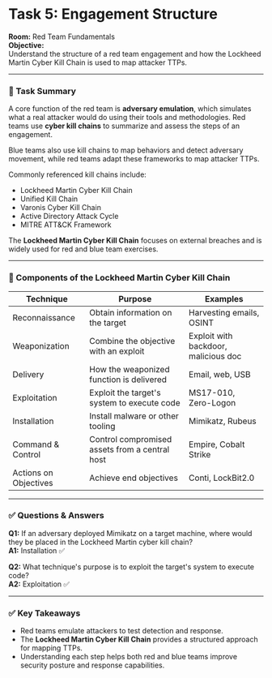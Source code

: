 # Task 5: Engagement Structure

**Room:** Red Team Fundamentals  
**Objective:**  
Understand the structure of a red team engagement and how the Lockheed Martin Cyber Kill Chain is used to map attacker TTPs.

---

### 🔹 Task Summary
A core function of the red team is **adversary emulation**, which simulates what a real attacker would do using their tools and methodologies. Red teams use **cyber kill chains** to summarize and assess the steps of an engagement.  

Blue teams also use kill chains to map behaviors and detect adversary movement, while red teams adapt these frameworks to map attacker TTPs.  

Commonly referenced kill chains include:  
- Lockheed Martin Cyber Kill Chain  
- Unified Kill Chain  
- Varonis Cyber Kill Chain  
- Active Directory Attack Cycle  
- MITRE ATT&CK Framework  

The **Lockheed Martin Cyber Kill Chain** focuses on external breaches and is widely used for red and blue team exercises.

---

### 🔹 Components of the Lockheed Martin Cyber Kill Chain

| Technique             | Purpose                                           | Examples                                  |
|----------------------|--------------------------------------------------|------------------------------------------|
| Reconnaissance        | Obtain information on the target                | Harvesting emails, OSINT                  |
| Weaponization         | Combine the objective with an exploit           | Exploit with backdoor, malicious doc      |
| Delivery              | How the weaponized function is delivered       | Email, web, USB                           |
| Exploitation          | Exploit the target's system to execute code    | MS17-010, Zero-Logon                      |
| Installation          | Install malware or other tooling                | Mimikatz, Rubeus                          |
| Command & Control     | Control compromised assets from a central host | Empire, Cobalt Strike                      |
| Actions on Objectives | Achieve end objectives                          | Conti, LockBit2.0                          |

---

### ✅ Questions & Answers
**Q1:** If an adversary deployed Mimikatz on a target machine, where would they be placed in the Lockheed Martin cyber kill chain?  
**A1:** Installation ✅

**Q2:** What technique's purpose is to exploit the target's system to execute code?  
**A2:** Exploitation ✅

---

### ✅ Key Takeaways
- Red teams emulate attackers to test detection and response.  
- The **Lockheed Martin Cyber Kill Chain** provides a structured approach for mapping TTPs.  
- Understanding each step helps both red and blue teams improve security posture and response capabilities.  
